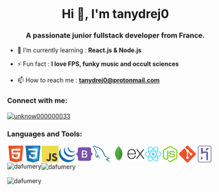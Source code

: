 <h1 align="center">Hi 👋, I'm tanydrej0</h1>
<h3 align="center">A passionate junior fullstack developer from France.</h3>

- 🌱 I’m currently learning : **React.js & Node.js**

- ⚡ Fun fact : **I love FPS, funky music and occult sciences**

- 📫 How to reach me : **tanydrej0@protonmail.com**

<h3 align="left">Connect with me:</h3>
<p align="left">
<a href="https://twitter.com/unknow000000033" target="blank"><img align="center" src="https://raw.githubusercontent.com/rahuldkjain/github-profile-readme-generator/master/src/images/icons/Social/twitter.svg" alt="unknow000000033" height="30" width="40" /></a>
</p>

<h3 align="left">Languages and Tools:</h3>
<img align="left" alt="HTML5" width="40px" src="https://github.com/devicons/devicon/blob/master/icons/html5/html5-original.svg">
<img align="left" alt="CSS3" width="40px" src="https://github.com/devicons/devicon/blob/master/icons/css3/css3-original.svg">
<img align="left" alt="JavaScript" width="40px" src="https://github.com/devicons/devicon/blob/master/icons/javascript/javascript-original.svg">
<img align="left" alt="JQuery" width="40px" src="https://github.com/devicons/devicon/blob/master/icons/jquery/jquery-original.svg">
<img align="left" alt="Bootstrap" width="40px" src="https://github.com/devicons/devicon/blob/master/icons/bootstrap/bootstrap-plain.svg">
<img align="left" alt="MySQL" width="40px" src="https://github.com/devicons/devicon/blob/master/icons/mysql/mysql-original.svg">
<img align="left" alt="MongoDB" width="40px" src="https://github.com/devicons/devicon/blob/master/icons/mongodb/mongodb-original.svg">
<img align="left" alt="Express" width="40px" src="https://github.com/devicons/devicon/blob/master/icons/express/express-original.svg">
<img align="left" alt="React" width="40px" src="https://github.com/devicons/devicon/blob/master/icons/react/react-original.svg">
<img align="left" alt="Node" width="40px" src="https://github.com/devicons/devicon/blob/master/icons/nodejs/nodejs-original.svg">
<img align="left" alt="Git" width="40px" src="https://github.com/devicons/devicon/blob/master/icons/git/git-original.svg">
<img align="left" alt="Heroku" width="40px" src="https://github.com/devicons/devicon/blob/master/icons/heroku/heroku-original.svg">

<p><img align="left" src="https://github-readme-stats.vercel.app/api/top-langs?username=dafumery&show_icons=true&locale=en&layout=compact" alt="dafumery" /></p>

<p>&nbsp;<img align="center" src="https://github-readme-stats.vercel.app/api?username=dafumery&show_icons=true&locale=en" alt="dafumery" /></p>

<p><img align="center" src="https://github-readme-streak-stats.herokuapp.com/?user=dafumery&" alt="dafumery" /></p>
